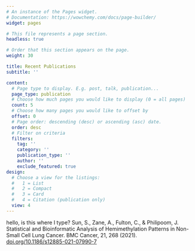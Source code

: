 ```yaml
---
# An instance of the Pages widget.
# Documentation: https://wowchemy.com/docs/page-builder/
widget: pages

# This file represents a page section.
headless: true

# Order that this section appears on the page.
weight: 30

title: Recent Publications
subtitle: ''

content:
  # Page type to display. E.g. post, talk, publication...
  page_type: publication
  # Choose how much pages you would like to display (0 = all pages)
  count: 5
  # Choose how many pages you would like to offset by
  offset: 0
  # Page order: descending (desc) or ascending (asc) date.
  order: desc
  # Filter on criteria
  filters:
    tag: ''
    category: ''
    publication_type: ''
    author: ''
    exclude_featured: true
design:
  # Choose a view for the listings:
  #   1 = List
  #   2 = Compact
  #   3 = Card
  #   4 = Citation (publication only)
  view: 4
---
```

hello, is this where I type?
Sun, S., Zane, A., Fulton, C., & Philipoom, J. Statistical and Bioinformatic Analysis of Hemimethylation Patterns in Non-Small Cell Lung Cancer. BMC Cancer, 21, 268 (2021). [doi.org/10.1186/s12885-021-07990-7](https://bmccancer.biomedcentral.com/articles/10.1186/s12885-021-07990-7)

